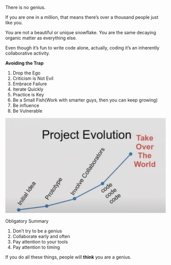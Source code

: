 There is no genius.

If you are one in a million, that means there’s over a thousand people just like you.

You are not a beautiful or unique snowflake. You are the same decaying organic matter as everything else.

Even though it’s fun to write code alone, actually, coding it’s an inherently collaborative activity.

**Avoiding the Trap**

1. Drop the Ego
2. Criticism is Not Evil
3. Embrace Failure
4. Iterate Quickly
5. Practice is Key
6. Be a Small Fish(Work with smarter guys, then you can keep growing)
7. Be influence
8. Be Vulnerable

![Project Ecolution](../pictures/project%20evolution.png)

Obligatory Summary

1. Don’t try to be a genius
2. Collaborate early and often
3. Pay attention to your tools
4. Pay attention to timing

If you do all these things, people will **think** you are a genius.